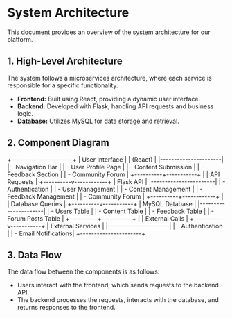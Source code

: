 # System Architecture

This document provides an overview of the system architecture for our platform. 

## 1. High-Level Architecture
The system follows a microservices architecture, where each service is responsible for a specific functionality. 

- **Frontend:** Built using React, providing a dynamic user interface.
- **Backend:** Developed with Flask, handling API requests and business logic.
- **Database:** Utilizes MySQL for data storage and retrieval.

## 2. Component Diagram

+----------------------+
|    User Interface    |
|       (React)        |
|----------------------|
| - Navigation Bar     |
| - User Profile Page  |
| - Content Submission |
| - Feedback Section   |
| - Community Forum    |
+----------+-----------+
           |
           |   API Requests
           |
+----------v------------+
|      Flask API        |
|-----------------------|
| - Authentication      |
| - User Management     |
| - Content Management  |
| - Feedback Management |
| - Community Forum     |
+----------+------------+
           |
           |   Database Queries
           |
+----------v-----------+
|     MySQL Database   |
|----------------------|
| - Users Table        |
| - Content Table      |
| - Feedback Table     |
| - Forum Posts Table  |
+----------+-----------+
           |
           |   External Calls
           |
+----------v-----------+
|  External Services   |
|----------------------|
| - Authentication     |
| - Email Notifications|
+----------------------+


## 3. Data Flow
The data flow between the components is as follows:
- Users interact with the frontend, which sends requests to the backend API.
- The backend processes the requests, interacts with the database, and returns responses to the frontend.

